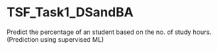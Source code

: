 # TSF_Task1_DSandBA
Predict the percentage of an student based on the no. of study hours.(Prediction using supervised ML)
